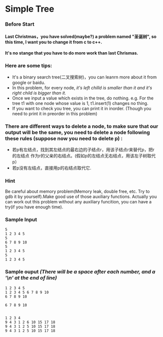 # Simple Tree

### Before Start
#### Last Christmas，you have solved(maybe?) a problem named "圣诞树", so this time, I want you to change it from c to c++.
#### It's no stange that you have to do more work than last Chrismas.
### Here are some tips:
* It's a binary search tree(二叉搜索树)，you can leanrn more about it from google or baidu.
* In this problem, for every node, *it's left chilld is smaller than it and it's right child is bigger than it.*
* Once we input a value which exists in the tree, do nothing.  e.g. For the tree t1 with one node whose value is 1, t1.insert(1) changes no thing.
* If you want to check you tree, you can print it in inorder. (Though you need to print it in preorder in this problem)

### There are different ways to delete a node, to make sure that our output will be the same, you need to delete a node following these rules (suppose now you need to delete p) : 
* 若p有左结点，找到其左结点的最右边的子结点r，用该子结点r来替代p，把r的左结点
作为r的父亲的右结点。(假如p的左结点无右结点，用该左子树取代p）
* 若p没有左结点，直接用p的右结点取代它.

### Hint
Be careful about memory problem(Memory leak, double free, etc. Try to gdb it by yourself).Make good use of those auxiliary functions. Actually you can work out this problem without any auxiliary funcition, you can have a try(if you have enough time).
### Sample Input  
  ```
5
1 2 3 4 5
5
6 7 8 9 10
5
1 2 3 4 5
5
1 2 3 4 5
```
### Sample ouput  *(There will be a space after each number, and a '\n' at the end of line)*
  ```
1 2 3 4 5 
1 2 3 4 5 6 7 8 9 10 
6 7 8 9 10 

6 7 8 9 10 


1 2 3 4 
9 4 3 1 2 6 10 15 17 18 
9 4 3 1 2 5 10 15 17 18 
9 4 3 1 2 5 10 15 17 18 
  ```

